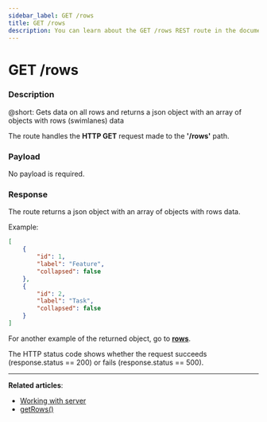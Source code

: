 ```yaml
---
sidebar_label: GET /rows
title: GET /rows
description: You can learn about the GET /rows REST route in the documentation of the DHTMLX JavaScript Kanban library. Browse developer guides and API reference, try out code examples and live demos, and download a free 30-day evaluation version of DHTMLX Kanban.
---
```


# GET /rows

### Description

@short: Gets data on all rows and returns a json object with an array of objects with rows (swimlanes) data

The route handles the **HTTP GET** request made to the **'/rows'** path.

### Payload

No payload is required.

### Response

The route returns a json object with an array of objects with rows data. 

Example:

~~~json
[
    {
        "id": 1,
        "label": "Feature",
        "collapsed": false
    },
    {
        "id": 2,
        "label": "Task",
        "collapsed": false
    }
]
~~~

For another example of the returned object, go to [**rows**](api/config/js_kanban_rows_config.md).

The HTTP status code shows whether the request succeeds (response.status == 200) or fails (response.status == 500).

---

**Related articles**:
- [Working with server](guides/working_with_server.md)
- [getRows()](api/provider/rest_methods/js_kanban_getrows_method.md)
